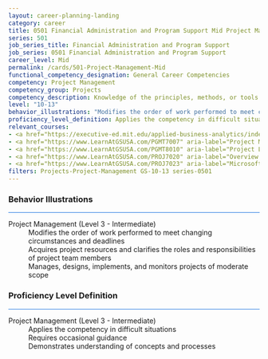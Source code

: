 ```yaml
---
layout: career-planning-landing
category: career
title: 0501 Financial Administration and Program Support Mid Project Management
series: 501
job_series_title: Financial Administration and Program Support
job_series: 0501 Financial Administration and Program Support
career_level: Mid
permalink: /cards/501-Project-Management-Mid
functional_competency_designation: General Career Competencies
competency: Project Management
competency_group: Projects
competency_description: Knowledge of the principles, methods, or tools for developing, scheduling, coordinating, and managing projects and resources, including monitoring and inspecting costs, work, and performance.
level: "10-13"
behavior_illustrations: "Modifies the order of work performed to meet changing circumstances and deadlines ? Acquires project resources and clarifies the roles and responsibilities of project team members ? Manages, designs, implements, and monitors projects of moderate scope"
proficiency_level_definition: Applies the competency in difficult situations ? Requires occasional guidance ? Demonstrates understanding of concepts and processes
relevant_courses: 
- <a href="https://executive-ed.mit.edu/applied-business-analytics/index/enterprise/?b2c_form=true&utm_campaign=gsa&utm_source=b2b" aria-label="Professional Certificate in Technical Project Management (with MIT xPro), Emeritus - https://executive-ed.mit.edu/applied-business-analytics/index/enterprise/?b2c_form=true&utm_campaign=gsa&utm_source=b2b">Professional Certificate in Technical Project Management (with MIT xPro), Emeritus</a>
- <a href="https://www.LearnAtGSUSA.com/PGMT7007" aria-label="Project Management Essentials (PGMT7007), GSU - https://www.LearnAtGSUSA.com/PGMT7007">Project Management Essentials (PGMT7007), GSU</a>
- <a href="https://www.LearnAtGSUSA.com/PGMT8010" aria-label="Project Leadership (PGMT8010), GSU - https://www.LearnAtGSUSA.com/PGMT8010">Project Leadership (PGMT8010), GSU</a>
- <a href="https://www.LearnAtGSUSA.com/PROJ7020" aria-label="Overview of Project Management (PROJ7020), GSU - https://www.LearnAtGSUSA.com/PROJ7020">Overview of Project Management (PROJ7020), GSU</a>
- <a href="https://www.LearnAtGSUSA.com/PROJ7023" aria-label="Microsoft Project&#58; Introduction 2016 (PROJ7015), GSU - https://www.LearnAtGSUSA.com/PROJ7023">Microsoft Project&#58; Introduction 2016 (PROJ7015), GSU</a>
filters: Projects-Project-Management GS-10-13 series-0501
---
```


<div class="desktop:grid-col-6 margin-y-3">
  <div class="border-top-2 bg-white padding-3 shadow-5 height-full members-hover border-1px button-border border-top-blue radius-lg card-text-color">
    <h3>Behavior Illustrations</h3>
    <hr style="background-color: #1b74e0 !important;"/>
    <dl class="text-base card-content-color"><dt>Project Management (Level 3 - Intermediate)</dt><dd>Modifies the order of work performed to meet changing circumstances and deadlines </dd><dd> Acquires project resources and clarifies the roles and responsibilities of project team members </dd><dd> Manages, designs, implements, and monitors projects of moderate scope</dd></dl>
  </div>
</div>
<div class="desktop:grid-col-6 margin-y-3">
  <div class="border-top-2 bg-white padding-3 shadow-5 height-full members-hover border-1px button-border border-top-blue radius-lg card-text-color">
    <h3>Proficiency Level Definition</h3>
     <hr style="background-color: #1b74e0 !important;"/>
    <dl class="text-base card-content-color"><dt>Project Management (Level 3 - Intermediate)</dt><dd>Applies the competency in difficult situations </dd><dd> Requires occasional guidance </dd><dd> Demonstrates understanding of concepts and processes</dd></dl>
  </div>
</div>